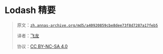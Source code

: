 # Lodash 精要

> 原文：[`zh.annas-archive.org/md5/a40920859cbe8dee73f8d7287a17feb5`](https://annas-archive.org/md5/a40920859cbe8dee73f8d7287a17feb5)
> 
> 译者：[飞龙](https://github.com/wizardforcel)
> 
> 协议：[CC BY-NC-SA 4.0](http://creativecommons.org/licenses/by-nc-sa/4.0/)